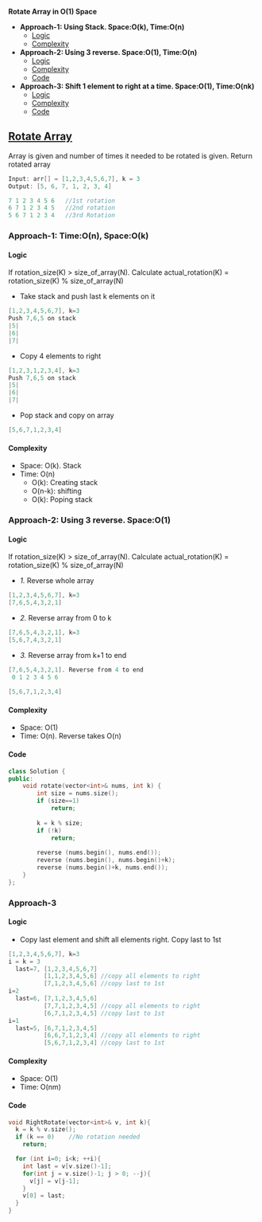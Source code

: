**Rotate Array in O(1) Space**
- **Approach-1: Using Stack. Space:O(k), Time:O(n)**
  - [Logic](#l1)
  - [Complexity](#c1)
- **Approach-2: Using 3 reverse. Space:O(1), Time:O(n)**
  - [Logic](#l2)
  - [Complexity](#c2)
  - [Code](#co2)
- **Approach-3: Shift 1 element to right at a time. Space:O(1), Time:O(nk)**
  - [Logic](#l3)
  - [Complexity](#c3)
  - [Code](#co3)

##  [Rotate Array](https://leetcode.com/problems/rotate-array/)
Array is given and number of times it needed to be rotated is given. Return rotated array
```c
Input: arr[] = [1,2,3,4,5,6,7], k = 3
Output: [5, 6, 7, 1, 2, 3, 4]

7 1 2 3 4 5 6   //1st rotation
6 7 1 2 3 4 5   //2nd rotation
5 6 7 1 2 3 4   //3rd Rotation
```
### Approach-1: Time:O(n), Space:O(k)
<a name=l1></a>
#### Logic
If rotation_size(K) > size_of_array(N). Calculate actual_rotation(K) = rotation_size(K) % size_of_array(N)
- Take stack and push last k elements on it
```c
[1,2,3,4,5,6,7], k=3
Push 7,6,5 on stack
|5|
|6|
|7|
```
- Copy 4 elements to right
```c
[1,2,3,1,2,3,4], k=3
Push 7,6,5 on stack
|5|
|6|
|7|
```
- Pop stack and copy on array
```c
[5,6,7,1,2,3,4]
```
<a name=c1></a>
#### Complexity
- Space: O(k). Stack
- Time: O(n)
  - O(k): Creating stack
  - O(n-k): shifting
  - O(k): Poping stack

### Approach-2: Using 3 reverse. Space:O(1)
<a name=l2></a>
#### Logic
If rotation_size(K) > size_of_array(N). Calculate actual_rotation(K) = rotation_size(K) % size_of_array(N)
- _1._ Reverse whole array
```c
[1,2,3,4,5,6,7], k=3
[7,6,5,4,3,2,1]
```
- _2._ Reverse array from 0 to k
```c
[7,6,5,4,3,2,1], k=3
[5,6,7,4,3,2,1]
```
- _3._ Reverse array from k+1 to end
```c
[7,6,5,4,3,2,1]. Reverse from 4 to end
 0 1 2 3 4 5 6
 
[5,6,7,1,2,3,4]
```
<a name=c2></a>
#### Complexity
- Space: O(1)
- Time: O(n). Reverse takes O(n)
<a name=co2></a>
#### Code
```cpp
class Solution {
public:
    void rotate(vector<int>& nums, int k) {
        int size = nums.size();
        if (size==1)
            return;
        
        k = k % size;
        if (!k)
            return;
        
        reverse (nums.begin(), nums.end());
        reverse (nums.begin(), nums.begin()+k);
        reverse (nums.begin()+k, nums.end());
    }
};
```

### Approach-3
<a name=l3></a>
#### Logic
- Copy last element and shift all elements right. Copy last to 1st
```c
[1,2,3,4,5,6,7], k=3
i = k = 3
  last=7, [1,2,3,4,5,6,7]
          [1,1,2,3,4,5,6] //copy all elements to right
          [7,1,2,3,4,5,6] //copy last to 1st
i=2          
  last=6, [7,1,2,3,4,5,6] 
          [7,7,1,2,3,4,5] //copy all elements to right
          [6,7,1,2,3,4,5] //copy last to 1st
i=1          
  last=5, [6,7,1,2,3,4,5]
          [6,6,7,1,2,3,4] //copy all elements to right
          [5,6,7,1,2,3,4] //copy last to 1st
```
<a name=c3></a>
#### Complexity
- Space: O(1)
- Time: O(nm)
<a name=co3></a>
#### Code
```c
void RightRotate(vector<int>& v, int k){
  k = k % v.size();
  if (k == 0)    //No rotation needed
    return;

  for (int i=0; i<k; ++i){  
    int last = v[v.size()-1];    
    for(int j = v.size()-1; j > 0; --j){
      v[j] = v[j-1];
    }
    v[0] = last;
  }
}
```
